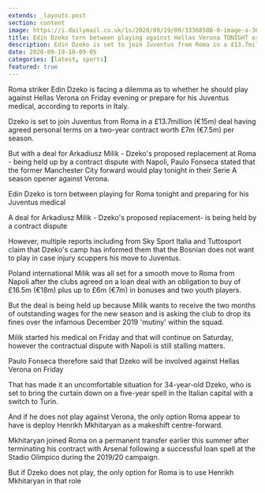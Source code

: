 ```yaml
---
extends: _layouts.post
section: content
image: https://i.dailymail.co.uk/1s/2020/09/19/09/33368508-0-image-a-36_1600505604820.jpg 
title: Edin Dzeko torn between playing against Hellas Verona TONIGHT or preparing for Juventus medical 
description: Edin Dzeko is set to join Juventus from Roma in a £13.7million (€15m) deal having agreed personal terms on a two-year contract worth £7m (€7.5m) per season. 
date: 2020-09-19-10-09-05 
categories: [latest, sports] 
featured: true 
--- 
```

Roma striker Edin Dzeko is facing a dilemma as to whether he should play against Hellas Verona on Friday evening or prepare for his Juventus medical, according to reports in Italy.

Dzeko is set to join Juventus from Roma in a £13.7million (€15m) deal having agreed personal terms on a two-year contract worth £7m (€7.5m) per season.

But with a deal for Arkadiusz Milik - Dzeko's proposed replacement at Roma - being held up by a contract dispute with Napoli, Paulo Fonseca stated that the former Manchester City forward would play tonight in their Serie A season opener against Verona.

Edin Dzeko is torn between playing for Roma tonight and preparing for his Juventus medical

A deal for Arkadiusz Milik - Dzeko's proposed replacement- is being held by a contract dispute

However, multiple reports including from Sky Sport Italia and Tuttosport claim that Dzeko's camp has informed them that the Bosnian does not want to play in case injury scuppers his move to Juventus.

Poland international Milik was all set for a smooth move to Roma from Napoli after the clubs agreed on a loan deal with an obligation to buy of £16.5m (€18m) plus up to £6m (€7m) in bonuses and two youth players.

But the deal is being held up because Milik wants to receive the two months of outstanding wages for the new season and is asking the club to drop its fines over the infamous December 2019 'mutiny' within the squad.

Milik started his medical on Friday and that will continue on Saturday, however the contractual dispute with Napoli is still stalling matters.

Paulo Fonseca therefore said that Dzeko will be involved against Hellas Verona on Friday

That has made it an uncomfortable situation for 34-year-old Dzeko, who is set to bring the curtain down on a five-year spell in the Italian capital with a switch to Turin.

And if he does not play against Verona, the only option Roma appear to have is deploy Henrikh Mkhitaryan as a makeshift centre-forward.

Mkhitaryan joined Roma on a permanent transfer earlier this summer after terminating his contract with Arsenal following a successful loan spell at the Stadio Olimpico during the 2019/20 campaign. 

But if Dzeko does not play, the only option for Roma is to use Henrikh Mkhitaryan in that role

